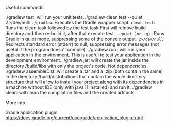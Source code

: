 
Useful commands:


./gradlew test: will run your unit tests.
./gradlew clean test --quiet 2>/dev/null:
`./gradlew`: Executes the Gradle wrapper script.
`clean test`: Runs the clean task followed by the test task.First will remove build directory and then re-build it, after that execute test.
`--quiet (or -q)` : Runs Gradle in quiet mode, suppressing some of the console output.
`2>/dev/null`: Redirects standard error (stderr) to null, suppressing error messages (not useful if the program doesn't compile).
./gradlew run : will run your application in the environment. This is useful to test your application in the development environment.
./gradlew jar: will create the jar inside the directory <project root>/build/libs with only the project's code. Not dependencies.
./gradlew assembleDist: will create a .tar and a .zip (both contain the same) in the directory <project root>/build/distributions that contain
the whole directory structure that will allow to install your project along with its dependencies in a machine without IDE (only with java 11 installed) and run it.
./gradlew clean: will clean the compilation files and the created artifacts


More info


Gradle application plugin
https://docs.gradle.org/current/userguide/application_plugin.html
